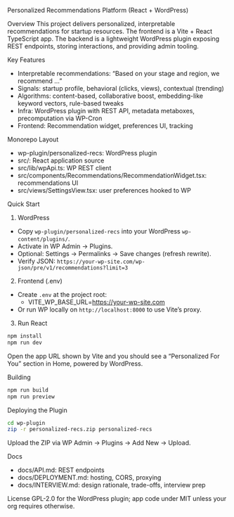 Personalized Recommendations Platform (React + WordPress)

Overview
This project delivers personalized, interpretable recommendations for startup resources. The frontend is a Vite + React TypeScript app. The backend is a lightweight WordPress plugin exposing REST endpoints, storing interactions, and providing admin tooling.

Key Features
- Interpretable recommendations: “Based on your stage and region, we recommend …”
- Signals: startup profile, behavioral (clicks, views), contextual (trending)
- Algorithms: content-based, collaborative boost, embedding-like keyword vectors, rule-based tweaks
- Infra: WordPress plugin with REST API, metadata metaboxes, precomputation via WP-Cron
- Frontend: Recommendation widget, preferences UI, tracking

Monorepo Layout
- wp-plugin/personalized-recs: WordPress plugin
- src/: React application source
- src/lib/wpApi.ts: WP REST client
- src/components/Recommendations/RecommendationWidget.tsx: recommendations UI
- src/views/SettingsView.tsx: user preferences hooked to WP

Quick Start
1) WordPress
- Copy `wp-plugin/personalized-recs` into your WordPress `wp-content/plugins/`.
- Activate in WP Admin → Plugins.
- Optional: Settings → Permalinks → Save changes (refresh rewrite).
- Verify JSON: `https://your-wp-site.com/wp-json/pre/v1/recommendations?limit=3`

2) Frontend (.env)
- Create `.env` at the project root:
  - VITE_WP_BASE_URL=https://your-wp-site.com
- Or run WP locally on `http://localhost:8000` to use Vite’s proxy.

3) Run React
```bash
npm install
npm run dev
```
Open the app URL shown by Vite and you should see a “Personalized For You” section in Home, powered by WordPress.

Building
```bash
npm run build
npm run preview
```

Deploying the Plugin
```bash
cd wp-plugin
zip -r personalized-recs.zip personalized-recs
```
Upload the ZIP via WP Admin → Plugins → Add New → Upload.

Docs
- docs/API.md: REST endpoints
- docs/DEPLOYMENT.md: hosting, CORS, proxying
- docs/INTERVIEW.md: design rationale, trade-offs, interview prep

License
GPL-2.0 for the WordPress plugin; app code under MIT unless your org requires otherwise.


